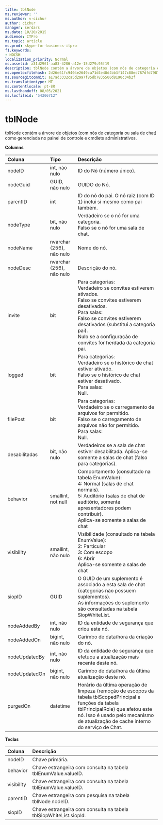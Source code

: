 ```yaml
---
title: tblNode
ms.reviewer: ''
ms.author: v-cichur
author: cichur
manager: serdars
ms.date: 10/20/2015
audience: ITPro
ms.topic: article
ms.prod: skype-for-business-itpro
f1.keywords:
- NOCSH
localization_priority: Normal
ms.assetid: a31d2961-aa83-4286-a12e-15d279c95f19
description: tblNode contém a árvore de objetos (com nós de categoria ou sala de chat) como gerenciada no painel de controle e cmdlets administrativos.
ms.openlocfilehash: 2d26e61fc9404e2649ca71d4e48d4bb3f147c88ec787dfd798753eaa5f83a5b3
ms.sourcegitcommit: a17ad3332ca5d2997f85db7835500d8190c34b2f
ms.translationtype: MT
ms.contentlocale: pt-BR
ms.lasthandoff: 08/05/2021
ms.locfileid: "54306712"
---
```

# <a name="tblnode"></a>tblNode
 
tblNode contém a árvore de objetos (com nós de categoria ou sala de chat) como gerenciada no painel de controle e cmdlets administrativos.
  
**Columns**

|**Coluna**|**Tipo**|**Descrição**|
|:-----|:-----|:-----|
|nodeID  <br/> |int, não nulo  <br/> |ID do Nó (número único).  <br/> |
|nodeGuid  <br/> |GUID, não nulo  <br/> |GUIDO do Nó.  <br/> |
|parentID  <br/> |int  <br/> |ID do nó do pai. O nó raiz (com ID 1) inclui si mesmo como pai também.  <br/> |
|nodeType  <br/> |bit, não nulo  <br/> |Verdadeiro se o nó for uma categoria.  <br/> Falso se o nó for uma sala de chat.  <br/> |
|nodeName  <br/> |nvarchar (256), não nulo  <br/> |Nome do nó.  <br/> |
|nodeDesc  <br/> |nvarchar (256), não nulo  <br/> |Descrição do nó.  <br/> |
|invite  <br/> |bit  <br/> | Para categorias: <br/>  Verdadeiro se convites estiverem ativados. <br/>  Falso se convites estiverem desativados. <br/>  Para salas: <br/>  Falso se convites estiverem desativados (substitui a categoria pai). <br/>  Nulo se a configuração de convites for herdada da categoria pai. <br/> |
|logged  <br/> |bit  <br/> | Para categorias: <br/>  Verdadeiro se o histórico de chat estiver ativado. <br/>  Falso se o histórico de chat estiver desativado. <br/>  Para salas: <br/>  Null. <br/> |
|filePost  <br/> |bit  <br/> | Para categorias: <br/>  Verdadeiro se o carregamento de arquivos for permitido. <br/>  Falso se o carregamento de arquivos não for permitido. <br/>  Para salas: <br/>  Null. <br/> |
|desabilitadas  <br/> |bit, não nulo  <br/> |Verdadeiros se a sala de chat estiver desabilitada. Aplica-se somente a salas de chat (falso para categorias).  <br/> |
|behavior  <br/> |smallint, not null  <br/> | Comportamento (consultado na tabela EnumValue): <br/>  4: Normal (salas de chat normais). <br/>  5: Auditório (salas de chat de auditório, somente apresentadores podem contribuir). <br/>  Aplica-se somente a salas de chat <br/> |
|visibility  <br/> |smallint, não nulo  <br/> | Visibilidade (consultado na tabela EnumValue): <br/>  2: Particular <br/>  3: Com escopo <br/>  6: Abrir <br/>  Aplica-se somente a salas de chat <br/> |
|siopID  <br/> |GUID  <br/> |O GUID de um suplemento é associado a esta sala de chat (categorias não possuem suplementos).  <br/> As informações do suplemento são consultadas na tabela SiopWhiteList.  <br/> |
|nodeAddedBy  <br/> |int, não nulo  <br/> |ID da entidade de segurança que criou este nó.  <br/> |
|nodeAddedOn  <br/> |bigint, não nulo  <br/> |Carimbo de data/hora da criação do nó.  <br/> |
|nodeUpdatedBy  <br/> |int, não nulo  <br/> |ID da entidade de segurança que efetuou a atualização mais recente deste nó.  <br/> |
|nodeUpdatedOn  <br/> |bigint, não nulo  <br/> |Carimbo de data/hora da última atualização deste nó.  <br/> |
|purgedOn  <br/> |datetime  <br/> |Horário da última operação de limpeza (remoção de escopos da tabela tblScopedPrincipal e funções da tabela tblPrincipalRole) que afetou este nó. Isso é usado pelo mecanismo de atualização de cache interno do serviço de Chat.  <br/> |
   
**Teclas**

|**Coluna**|**Descrição**|
|:-----|:-----|
|nodeID  <br/> |Chave primária.  <br/> |
|behavior  <br/> |Chave estrangeira com consulta na tabela tblEnumValue.valueID.  <br/> |
|visibility  <br/> |Chave estrangeira com consulta na tabela tblEnumValue.valueID.  <br/> |
|parentID  <br/> |Chave estrangeira com pesquisa na tabela tblNode.nodeID.  <br/> |
|siopID  <br/> |Chave estrangeira com consulta na tabela tblSiopWhiteList.siopId.  <br/> |
   


